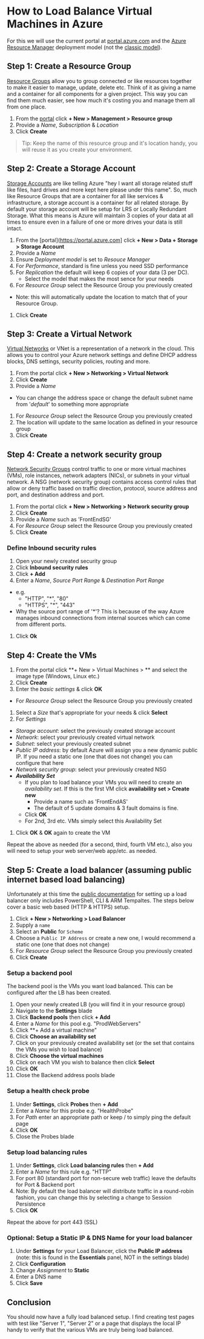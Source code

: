 # How to Load Balance Virtual Machines in Azure

For this we will use the current portal at [portal.azure.com](https://portal.azure.com) and the [Azure Resource Manager](https://azure.microsoft.com/en-us/documentation/articles/resource-group-overview/) deployment model (not the [classic model](https://azure.microsoft.com/en-us/documentation/articles/azure-classic-rm/)).

## Step 1: Create a Resource Group

[Resource Groups](https://azure.microsoft.com/en-us/documentation/articles/resource-group-portal/) allow you to group connected or like resources together to make it easier to manage, update, delete etc. Think of it as giving a name and a container for all components for a given project. This way you can find them much easier, see how much it's costing you and manage them all from one place.

1. From the [portal](https://portal.azure.com) click **+ New > Management > Resource group**
1. Provide a *Name*, *Subscription* & *Location*
1. Click **Create**

> Tip: Keep the name of this resource group and it's location handy, you will reuse it as you create your environment.

## Step 2: Create a Storage Account

[Storage Accounts](https://azure.microsoft.com/en-us/documentation/articles/storage-create-storage-account/) are like telling Azure "hey I want all storage related stuff like files, hard drives and more kept here please under this name". So, much like Resource Groups that are a container for all like services & infrastructure, a storage account is a container for all related storage. By default your storage account will be setup for LRS or Locally Redundant Storage. What this means is Azure will maintain 3 copies of your data at all times to ensure even in a failure of one or more drives your data is still intact.

1. From the [portal](https://portal.azure.com] click **+ New > Data + Storage > Storage Account**
1. Provide a *Name*
1. Ensure *Deployment model* is set to *Resouce Manager*
1. For *Performance*, standard is fine unless you need SSD performance
1. For *Replication* the default will keep 6 copies of your data (3 per DC).
    * Select the model that makes the most sence for your needs
1. For *Resource Group* select the Resource Group you previously created
  * Note: this will automatically update the location to match that of your Resource Group.
1. Click **Create**



## Step 3: Create a Virtual Network

[Virtual Networks](https://azure.microsoft.com/en-us/documentation/articles/virtual-networks-create-vnet-arm-pportal/) or VNet is a representation of a network in the cloud. This allows you to control your Azure network settings and define DHCP address blocks, DNS settings, security policies, routing and more.

1. From the portal click **+ New > Networking > Virtual Network**
1. Click **Create**
1. Provide a *Name*
  - You can change the address space or change the default subnet name from '*default*' to something more appropriate
1. For *Resource Group* select the Resource Group you previously created
1. The location will update to the same location as defined in your resource group
1. Click **Create**

## Step 4: Create a network security group

[Network Security Groups](https://azure.microsoft.com/en-us/documentation/articles/virtual-networks-create-nsg-arm-pportal/) control traffic to one or more virtual machines (VMs), role instances, network adapters (NICs), or subnets in your virtual network. A NSG (network security group) contains access control rules that allow or deny traffic based on traffic direction, protocol, source address and port, and destination address and port. 

1. From the portal click **+ New > Networking > Network security group**
1. Click **Create**
1. Provide a *Name* such as 'FrontEndSG'
1. For *Resource Group* select the Resource Group you previously created
1. Click **Create**

### Define Inbound security rules

1. Open your newly created security group
1. Click **Inbound security rules**
1. Click **+ Add**
1. Enter a *Name*, *Source Port Range* & *Destination Port Range*
  - e.g.
    - "HTTP", "*", "80"
    - "HTTPS", "*",  "443"
  - Why the source port range of '*'? This is because of the way Azure manages inbound connections from internal sources which can come from different ports.
1. Click **Ok**

## Step 4: Create the VMs

1. From the portal click **+ New > Virtual Machines > ** and select the image type (Windows, Linux etc.)
1. Click **Create**
1. Enter the *basic settings* & click **OK**
  - For *Resource Group* select the Resource Group you previously created
1. Select a *Size* that's appropriate for your needs & click **Select**
1. For *Settings*
  - *Storage account*: select the previously created storage account
  - *Network*: select your previously created virtual network 
  - *Subnet*: select your previously created subnet
  - *Public IP address*: by default Azure will assign you a new dynamic public IP. If you need a static one (one that does not change) you can configure that here
  - *Network security group*: select your previously created NSG
  - ***Availability Set***
      - If you plan to load balance your VMs you will need to create an *availability set*. If this is the first VM click **availability set > Create new**
        - Provide a name such as 'FrontEndAS'
        - The default of 5 update domains & 3 fault domains is fine.
      - Click **OK**
      - For 2nd, 3rd etc. VMs simply select this Availability Set
1. Click **OK** & **OK** again to create the VM

Repeat the above as needed (for a second, third, fourth VM etc.), also you will need to setup your web server/web app/etc. as needed.

## Step 5: Create a load balancer (assuming public internet based load balancing)

Unfortunately at this time the [public documentation](https://azure.microsoft.com/en-us/documentation/articles/load-balancer-get-started-internet-arm-ps/) for setting up a load balancer only includes PowerShell, CLI & ARM Tempaltes. The steps below cover a basic web based (HTTP & HTTPS) setup.

1. Click **+ New > Networking > Load Balancer**
1. Supply a `name`
1. Select an **Public** for  `Scheme`
1. Choose a `Public IP Address` or create a new one, I would recommend a static one (one that does not change)
1. For *Resource Group* select the Resource Group you previously created
1. Click **Create**


### Setup a backend pool

The backend pool is the VMs you want load balanced. This can be configured after the LB has been created.

1. Open your newly created LB (you will find it in your resource group)
1. Navigate to the **Settings** blade
1. Click **Backend pools** then click **+ Add**
1. Enter a *Name* for this pool e.g. "ProdWebServers"
1. Click **+ Add a virtual machine"
1. Click **Choose an availability set**
1. Click on your previously created availability set (or the set that contains the VMs you wish to load balance)
1. Click **Choose the virtual machines**
1. Click on each VM you wish to balance then click **Select**
1. Click **OK**
1. Close the Backend address pools blade

### Setup a health check probe
1. Under **Settings**, click **Probes** then **+ Add**
1. Enter a *Name* for this probe e.g. "HealthProbe"
1. For *Path* enter an appropriate path or keep / to simply ping the default page
1. Click **OK**
1. Close the Probes blade

### Setup load balancing rules

1. Under **Settings**, click **Load balancing rules** then **+ Add**
1. Enter a *Name* for this rule e.g. "HTTP"
1. For port 80 (standard port for non-secure web traffic) leave the defaults for Port & Backend port
1. Note: By default the load balancer will distribute traffic in a round-robin fashion, you can change this by selecting a change to Session Persistence  
1. Click **OK**

Repeat the above for port 443 (SSL)


### Optional: Setup a Static IP & DNS Name for your load balancer

1. Under **Settings** for your Load Balancer, click the **Public IP address** (note: this is found in the **Essentials** panel, NOT in the settings blade)
1. Click **Configuration**
1. Change *Assignment* to **Static**
1. Enter a DNS name
1. Click **Save**

## Conclusion

You should now have a fully load balanced setup. I find creating test pages with test like "Server 1", "Server 2" or a page that displays the local IP handy to verify that the various VMs are truly being load balanced.